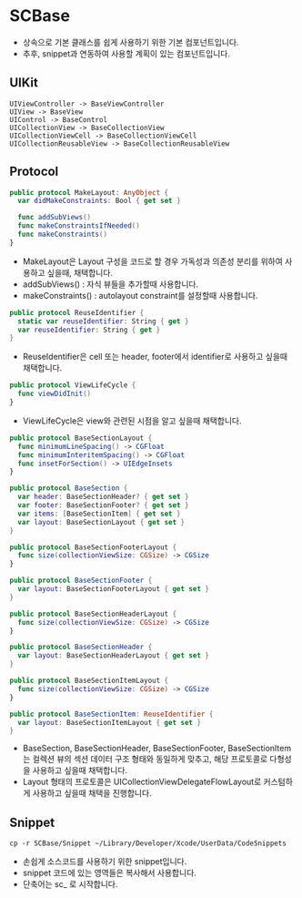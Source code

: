 # SCBase

- 상속으로 기본 클래스를 쉽게 사용하기 위한 기본 컴포넌트입니다.
- 추후, snippet과 연동하여 사용할 계획이 있는 컴포넌트입니다.

## UIKit
```
UIViewController -> BaseViewController
UIView -> BaseView
UIControl -> BaseControl
UICollectionView -> BaseCollectionView
UICollectionViewCell -> BaseCollectionViewCell
UICollectionReusableView -> BaseCollectionReusableView
```

## Protocol

```swift
public protocol MakeLayout: AnyObject {
  var didMakeConstraints: Bool { get set }

  func addSubViews()
  func makeConstraintsIfNeeded()
  func makeConstraints()
}
```
- MakeLayout은 Layout 구성을 코드로 할 경우 가독성과 의존성 분리를 위하여 사용하고 싶을때, 채택합니다.
- addSubViews() : 자식 뷰들을 추가할때 사용합니다.
- makeConstraints() : autolayout constraint를 설정할때 사용합니다.


```swift
public protocol ReuseIdentifier {
  static var reuseIdentifier: String { get }
  var reuseIdentifier: String { get }
}
```
- ReuseIdentifier은 cell 또는 header, footer에서 identifier로 사용하고 싶을때 채택합니다.


```swift
public protocol ViewLifeCycle {
  func viewDidInit()
}
```
- ViewLifeCycle은 view와 관련된 시점을 알고 싶을때 채택합니다.


```swift
public protocol BaseSectionLayout {
  func minimumLineSpacing() -> CGFloat
  func minimumInteritemSpacing() -> CGFloat
  func insetForSection() -> UIEdgeInsets
}

public protocol BaseSection {
  var header: BaseSectionHeader? { get set }
  var footer: BaseSectionFooter? { get set }
  var items: [BaseSectionItem] { get set }
  var layout: BaseSectionLayout { get set }
}

public protocol BaseSectionFooterLayout {
  func size(collectionViewSize: CGSize) -> CGSize
}

public protocol BaseSectionFooter {
  var layout: BaseSectionFooterLayout { get set }
}

public protocol BaseSectionHeaderLayout {
  func size(collectionViewSize: CGSize) -> CGSize
}

public protocol BaseSectionHeader {
  var layout: BaseSectionHeaderLayout { get set }
}

public protocol BaseSectionItemLayout {
  func size(collectionViewSize: CGSize) -> CGSize
}

public protocol BaseSectionItem: ReuseIdentifier {
  var layout: BaseSectionItemLayout { get set }
}

```
- BaseSection, BaseSectionHeader, BaseSectionFooter, BaseSectionItem는 컬렉션 뷰의 섹션 데이터 구조 형태와 동일하게 맞추고, 해당 프로토콜로 다형성을 사용하고 싶을때 채택합니다.
- Layout 형태의 프로토콜은 UICollectionViewDelegateFlowLayout로 커스텀하게 사용하고 싶을때 채택을 진행합니다.

## Snippet
```
cp -r SCBase/Snippet ~/Library/Developer/Xcode/UserData/CodeSnippets
```
- 손쉽게 소스코드를 사용하기 위한 snippet입니다.
- snippet 코드에 있는 영역들은 복사해서 사용합니다.
- 단축어는 sc_ 로 시작합니다.
